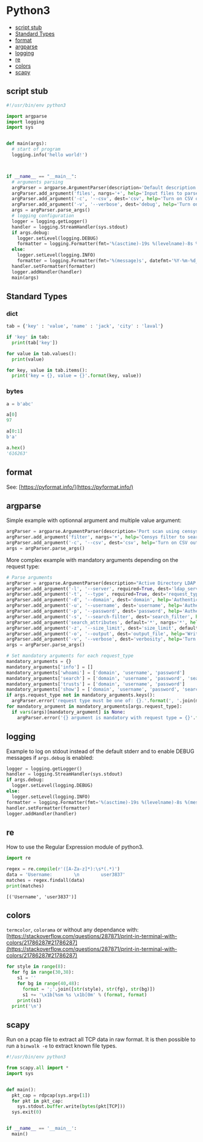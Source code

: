 # Python3

* [script stub](#script_stub)
* [Standard Types](#standard_types)
* [format](#format)
* [argparse](#argparse)
* [logging](#logging)
* [re](#re)
* [colors](#colors)
* [scapy](#scapy)

## script stub

``` python
#!/usr/bin/env python3

import argparse
import logging
import sys


def main(args):
  # start of program
  logging.info('hello world!')



if __name__ == "__main__":
  # arguments parsing
  argParser = argparse.ArgumentParser(description='Default description to replace.')
  argParser.add_argument('files', nargs='+', help='Input files to parse.')
  argParser.add_argument('-c', '--csv', dest='csv', help='Turn on CSV output', action='store_true')
  argParser.add_argument('-v', '--verbose', dest='debug', help='Turn on debugging', action='store_true')
  args = argParser.parse_args()
  # logging configuration
  logger = logging.getLogger()
  handler = logging.StreamHandler(sys.stdout)
  if args.debug:
    logger.setLevel(logging.DEBUG)
    formatter = logging.Formatter(fmt='%(asctime)-19s %(levelname)-8s %(message)s', datefmt='%Y-%m-%d_%H:%M:%S')
  else:
    logger.setLevel(logging.INFO)
    formatter = logging.Formatter(fmt='%(message)s', datefmt='%Y-%m-%d_%H:%M:%S')
  handler.setFormatter(formatter)
  logger.addHandler(handler)
  main(args)

```

## Standard Types

### dict

``` python
tab = {'key' : 'value', 'name' : 'jack', 'city' : 'laval'}

if 'key' in tab:
  print(tab['key'])

for value in tab.values():
  print(value)

for key, value in tab.items():
  print('key = {}, value = {}'.format(key, value))
```

### bytes

``` python
a = b'abc'

a[0]
97

a[0:1]
b'a'

a.hex()
'616263'
```

## format

See: [https://pyformat.info/](https://pyformat.info/)

## argparse

Simple example with optionnal argument and multiple value argument:

``` python
argParser = argparse.ArgumentParser(description='Port scan using censys database')
argParser.add_argument('filter', nargs='+', help='Censys filter to search for. Can be a list of IPs.')
argParser.add_argument('-c', '--csv', dest='csv', help='Turn on CSV output', action='store_true')
args = argParser.parse_args()
```

More complex example with mandatory arguments depending on the request type:

``` python
# Parse arguments
argParser = argparse.ArgumentParser(description="Active Directory LDAP Enumerator")
argParser.add_argument('-l', '--server', required=True, dest='ldap_server', help='IP address of the LDAP server.')
argParser.add_argument('-t', '--type', required=True, dest='request_type', help='Request type: info, whoami, search, trusts, TODO')
argParser.add_argument('-d', '--domain', dest='domain', help='Authentication account\'s FQDN. Example: "contoso.local".')
argParser.add_argument('-u', '--username', dest='username', help='Authentication account\'s username.')
argParser.add_argument('-p', '--password', dest='password', help='Authentication account\'s password.')
argParser.add_argument('-s', '--search-filter', dest='search_filter', help='Search filter (use LDAP format).')
argParser.add_argument('search_attributes', default='*', nargs='*', help='LDAP attributes to look for.')
argParser.add_argument('-z', '--size_limit', dest='size_limit', default=10, help='Size limit (default is server\'s limit).')
argParser.add_argument('-o', '--output', dest='output_file', help='Write results in specified file too.')
argParser.add_argument('-v', '--verbose', dest='verbosity', help='Turn on debug mode', action='store_true')
args = argParser.parse_args()

# Set mandatory arguments for each request_type
mandatory_arguments = {}
mandatory_arguments['info'] = []
mandatory_arguments['whoami'] = ['domain', 'username', 'password']
mandatory_arguments['search'] = ['domain', 'username', 'password', 'search_filter']
mandatory_arguments['trusts'] = ['domain', 'username', 'password']
mandatory_arguments['show'] = ['domain', 'username', 'password', 'search_filter']
if args.request_type not in mandatory_arguments.keys():
  argParser.error('request type must be one of: {}.'.format(', '.join(mandatory_arguments.keys())))
for mandatory_argument in mandatory_arguments[args.request_type]:
  if vars(args)[mandatory_argument] is None:
    argParser.error('{} argument is mandatory with request type = {}'.format(mandatory_argument, args.request_type))
```

## logging

Example to log on stdout instead of the default stderr and to enable DEBUG messages if `args.debug` is enabled:

``` python
logger = logging.getLogger()
handler = logging.StreamHandler(sys.stdout)
if args.debug:
  logger.setLevel(logging.DEBUG)
else:
  logger.setLevel(logging.INFO)
formatter = logging.Formatter(fmt='%(asctime)-19s %(levelname)-8s %(message)s', datefmt='%Y-%m-%d_%H:%M:%S')
handler.setFormatter(formatter)
logger.addHandler(handler)
```

## re

How to use the Regular Expression module of python3.

``` python
import re

regex = re.compile(r'([A-Za-z]*):\s*(.*)')
data = 'Username:        \n        user3837'
matches = regex.findall(data)
print(matches)
```

``` text
[('Username', 'user3837')]
```

## colors

`termcolor`, `colorama` or without any dependance with: [https://stackoverflow.com/questions/287871/print-in-terminal-with-colors/21786287#21786287](https://stackoverflow.com/questions/287871/print-in-terminal-with-colors/21786287#21786287)

``` python
for style in range(8):
  for fg in range(30,38):
    s1 = ''
    for bg in range(40,48):
      format = ';'.join([str(style), str(fg), str(bg)])
      s1 += '\x1b[%sm %s \x1b[0m' % (format, format)
    print(s1)
  print('\n')
```

## scapy

Run on a pcap file to extract all TCP data in raw format.
It is then possible to run a `binwalk -e` to extract known file types.

``` python
#!/usr/bin/env python3

from scapy.all import *
import sys


def main():
  pkt_cap = rdpcap(sys.argv[1])
  for pkt in pkt_cap:
    sys.stdout.buffer.write(bytes(pkt[TCP]))
  sys.exit(0)


if __name__ == '__main__':
  main()
```
